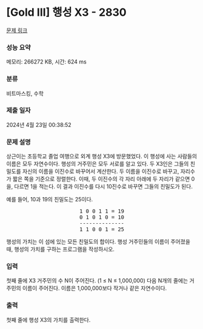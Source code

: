 # [Gold III] 행성 X3 - 2830 

[문제 링크](https://www.acmicpc.net/problem/2830) 

### 성능 요약

메모리: 266272 KB, 시간: 624 ms

### 분류

비트마스킹, 수학

### 제출 일자

2024년 4월 23일 00:38:52

### 문제 설명

<p>상근이는 초등학교 졸업 여행으로 외계 행성 X3에 방문했었다. 이 행성에 사는 사람들의 이름은 모두 자연수이다. 행성의 거주민은 모두 서로를 알고 있다. 두 X3인은 그들의 친밀도를 자신의 이름을 이진수로 바꾸어서 계산한다. 두 이름을 이진수로 바꾸고, 자리수가 짧은 쪽을 기준으로 정렬한다. 이때, 두 이진수의 각 자리 아래에 두 자리가 같으면 0을, 다르면 1을 적는다. 이 결과 이진수를 다시 10진수로 바꾸면 그들의 친밀도가 된다.</p>

<p>예를 들어, 10과 19의 친밀도는 25이다.</p>

<pre style="text-align: center;">1 0 0 1 1 = 19
0 1 0 1 0 = 10
--------------
1 1 0 0 1 = 25
</pre>

<p>행성의 가치는 이 섬에 있는 모든 친밀도의 합이다. 행성 거주민들의 이름이 주어졌을 때, 행성의 가치를 구하는 프로그램을 작성하시오.</p>

### 입력 

 <p>첫째 줄에 X3 거주민의 수 N이 주어진다. (1 ≤ N ≤ 1,000,000) 다음 N개의 줄에는 거주민의 이름이 주어진다. 이름은 1,000,000보다 작거나 같은 자연수이다.</p>

### 출력 

 <p>첫째 줄에 행성 X3의 가치를 출력한다.</p>

